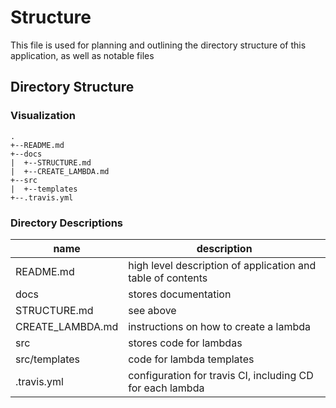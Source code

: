 # Structure
This file is used for planning and outlining the directory structure of this application, as well as notable files

## Directory Structure
### Visualization
```
.
+--README.md
+--docs
|  +--STRUCTURE.md
|  +--CREATE_LAMBDA.md
+--src
|  +--templates
+--.travis.yml
```

### Directory Descriptions
|name|description|
|----|-----------|
|README.md|high level description of application and table of contents|
|docs|stores documentation|
|STRUCTURE.md|see above|
|CREATE_LAMBDA.md|instructions on how to create a lambda|
|src|stores code for lambdas|
|src/templates|code for lambda templates|
|.travis.yml|configuration for travis CI, including CD for each lambda|

